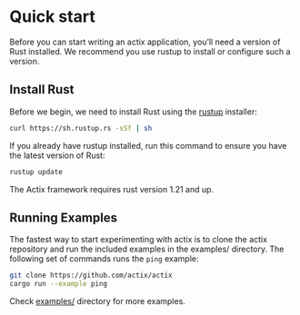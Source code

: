 # Quick start

Before you can start writing an actix application, you’ll need a version of Rust installed.
We recommend you use rustup to install or configure such a version.

## Install Rust

Before we begin, we need to install Rust using the [rustup](https://www.rustup.rs/) installer:

```bash
curl https://sh.rustup.rs -sSf | sh
```

If you already have rustup installed, run this command to ensure you have the latest version of Rust:

```bash
rustup update
```

The Actix framework requires rust version 1.21 and up.

## Running Examples

The fastest way to start experimenting with actix is to clone the actix repository
and run the included examples in the examples/ directory. The following set of
commands runs the `ping` example:

```bash
git clone https://github.com/actix/actix
cargo run --example ping
```

Check [examples/](https://github.com/actix/actix/tree/master/examples) directory for more examples.